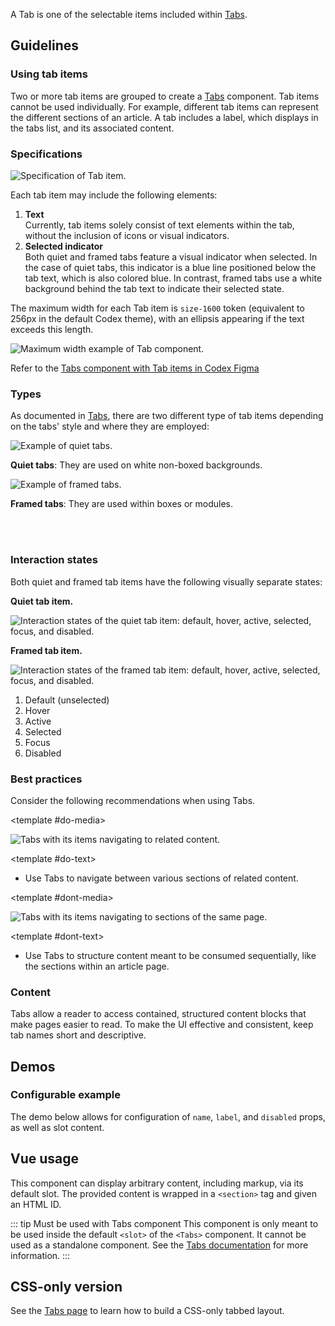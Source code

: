 <script setup>
import ConfigurableTabDemo from '@/../component-demos/tab/examples/ConfigurableTabDemo.vue';
const controlsConfig = [
    {
        name: 'disabled',
        type: 'boolean'
    },
    {
        name: 'tabName',
        type: 'text',
        default: 'tab1'
    },
    {
        name: 'label',
        type: 'text',
        default: 'First Tab'
    },
    {
        name: 'default',
        type: 'slot',
        default: 'Content for first tab'
    }
];
</script>

A Tab is one of the selectable items included within [Tabs](./tabs.md).

## Guidelines

### Using tab items
Two or more tab items are grouped to create a [Tabs](./tabs.md) component. Tab items cannot
be used individually. For example, different tab items can represent the different sections of an
article. A tab includes a label, which displays in the tabs list, and its associated content.

### Specifications

![Specification of Tab item.](../../assets/components/tab-specifications.svg)

Each tab item may include the following elements:
1. **Text**<br>Currently, tab items solely consist of text elements within the tab, without the inclusion of icons or visual indicators.
2. **Selected indicator**<br>Both quiet and framed tabs feature a visual indicator when selected. In the case of quiet tabs, this indicator is a blue line positioned below the tab text, which is also colored blue. In contrast, framed tabs use a white background behind the tab text to indicate their selected state.

The maximum width for each Tab item is `size-1600` token (equivalent to 256px in the default
Codex theme), with an ellipsis appearing if the text exceeds this length.

![Maximum width example of Tab component.](../../assets/components/tab-specifications-max.svg)

Refer to the [Tabs component with Tab items in Codex Figma](https://www.figma.com/file/KoDuJMadWBXtsOtzGS4134/%E2%9D%96-Codex-components?type=design&node-id=2319-7029&mode=design)

### Types
As documented in [Tabs](./tabs.md), there are two different type of tab items depending on the
tabs' style and where they are employed:

<div class="cdx-docs-col cdx-docs-col-start cdx-docs-col-m">

![Example of quiet tabs.](../../assets/components/tabs-types-quiet.svg)

**Quiet tabs**: They are used on white non-boxed backgrounds.
</div>
<div class="cdx-docs-col cdx-docs-col-end cdx-docs-col-m">

![Example of framed tabs.](../../assets/components/tabs-types-framed.svg)

**Framed tabs**: They are used within boxes or modules.
</div>
<br>&nbsp;<br>

### Interaction states
Both quiet and framed tab items have the following visually separate states:

**Quiet tab item.**

![Interaction states of the quiet tab item: default, hover, active, selected, focus, and disabled.](../../assets/components/tab-quiet-interaction-states.svg)

**Framed tab item.**

![Interaction states of the framed tab item: default, hover, active, selected, focus, and disabled.](../../assets/components/tab-framed-interaction-states.svg)

1. Default (unselected)
2. Hover
3. Active
4. Selected
5. Focus
6. Disabled

### Best practices

Consider the following recommendations when using Tabs.

<cdx-demo-rules>

<template #do-media>

![Tabs with its items navigating to related content.](../../assets/components/tabs-best-practices-do.svg)

</template>

<template #do-text>

- Use Tabs to navigate between various sections of related content.

</template>

<template #dont-media>

![Tabs with its items navigating to sections of the same page.](../../assets/components/tabs-best-practices-dont.svg)

</template>

<template #dont-text>

- Use Tabs to structure content meant to be consumed sequentially, like the sections within an article page.

</template>

</cdx-demo-rules>

### Content

Tabs allow a reader to access contained, structured content blocks that make pages easier to read.
To make the UI effective and consistent, keep tab names short and descriptive.

<cdx-demo-rules>
<template #do-media>

![Tabs conveying an example of short, concise titles for sections.](../../assets/components/tab-content-do.svg)

</template>
<template #do-text>

- Limit tab names to one or two words. [*Concise*](../../style-guide/writing-for-copy.html#is-this-concise) & [*Clear*](../../style-guide/writing-for-copy.html#is-this-clear)

</template>
<template #dont-media>

![Tabs conveying an example of mixing verbs and nouns.](../../assets/components/tab-content-dont.svg)

</template>
<template #dont-text>

- Mix verbs and nouns for the labels. [*Consistent*](../../style-guide/writing-for-copy.html#is-this-consistent) & [*Clear*](../../style-guide/writing-for-copy.html#is-this-clear)

</template>
</cdx-demo-rules>

## Demos

### Configurable example

The demo below allows for configuration of `name`, `label`, and `disabled`
props, as well as slot content.

<cdx-demo-wrapper :controls-config="controlsConfig">
<template v-slot:demo="{ propValues, slotValues }">
    <configurable-tab-demo v-bind="propValues">{{ slotValues.default }}</configurable-tab-demo>
</template>

<template v-slot:code>

:::code-group

<<< @/../component-demos/tab/examples/ConfigurableTabDemo.vue [NPM]

<<< @/../component-demos/tab/examples-mw/ConfigurableTabDemo.vue [MediaWiki]

:::

</template>
</cdx-demo-wrapper>

## Vue usage

This component can display arbitrary content, including markup, via its default slot. The provided
content is wrapped in a `<section>` tag and given an HTML ID.

::: tip Must be used with Tabs component
This component is only meant to be used inside the default `<slot>` of the `<Tabs>` component.
It cannot be used as a standalone component. See the [Tabs documentation](./tabs) for more
information.
:::

## CSS-only version

See the [Tabs page](./tabs.md#css-only-version) to learn how to build a CSS-only tabbed layout.
